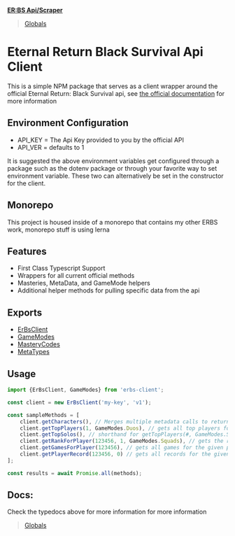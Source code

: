**[ER:BS Api/Scraper](README.md)**

> [Globals](globals.md)

# Eternal Return Black Survival Api Client

This is a simple NPM package that serves as a client wrapper around the official Eternal Return: Black Survival api, see [the official documentation](https://developer.eternalreturn.io/getting-started) for more information

## Environment Configuration
- API_KEY = The Api Key provided to you by the official API
- API_VER = defaults to 1

It is suggested the above environment variables get configured through a package such as the dotenv package or through your favorite way to set environment variable. These two can alternatively be set in the constructor for the client.

## Monorepo
This project is housed inside of a monorepo that contains my other ERBS work, monorepo stuff is using lerna

## Features
- First Class Typescript Support
- Wrappers for all current official methods
- Masteries, MetaData, and GameMode helpers
- Additional helper methods for pulling specific data from the api

## Exports
- [ErBsClient](docs/classes/libs.erbsclient.md)
- [GameModes](docs/classes/constants.gamemodes.md)
- [MasteryCodes](docs/classes/constants.masterycodes.md)
- [MetaTypes](docs/classes/constants.metayypes.md)

## Usage
```typescript
import {ErBsClient, GameModes} from 'erbs-client';

const client = new ErBsClient('my-key', 'v1');

const sampleMethods = [
    client.getCharacters(), // Merges multiple metadata calls to return all stats for all characters, no parameters
    client.getTopPlayers(1, GameModes.Duos), // gets all top players for a given season and game mode
    client.getTopSolos(), // shorthand for getTopPlayers(#, GameModes.Solos), same exists for squads and duos
    client.getRankForPlayer(123456, 1, GameModes.Squads), // gets the rank of the selected player for the given season and mode
    client.getGamesForPlayer(123456), // gets all games for the given player (pagination WIP) 
    client.getPlayerRecord(123456, 0) // gets all records for the given player for a given season 
];

const results = await Promise.all(methods);
```

## Docs:
Check the typedocs above for more information for more information
> [Globals](docs/globals.md)
